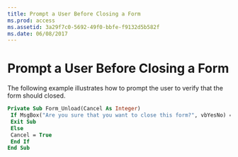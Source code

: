 ```yaml
---
title: Prompt a User Before Closing a Form
ms.prod: access
ms.assetid: 3a29f7c0-5692-49f0-bbfe-f9132d5b582f
ms.date: 06/08/2017
---
```



# Prompt a User Before Closing a Form

The following example illustrates how to prompt the user to verify that the form should closed.


```vb
Private Sub Form_Unload(Cancel As Integer) 
 If MsgBox("Are you sure that you want to close this form?", vbYesNo) = vbYes Then 
 Exit Sub 
 Else 
 Cancel = True 
 End If 
End Sub
```


